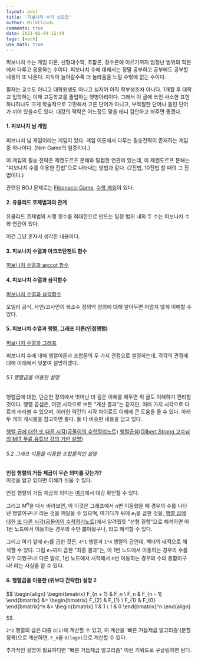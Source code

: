 ```yaml
---
layout: post
title: '피보나치 수의 심오함'
author: MilkClouds
comments: true
date: 2021-02-04 12:49
tags: [math]
use_math: true
---
```


피보나치 수는 게임 이론, 선형대수학, 조합론, 정수론에 이르기까지 엄청난 범위의 학문에서 다루고 응용하는 수이다. 피보나치 수에 대해서는 정말 공부하고 공부해도 공부할 내용이 또 나온다. 지식이 늘어갈수록 더 놀라움을 느낄 수밖에 없는 수이다.  

필자는 교수도 아니고 대학원생도 아니고 심지어 아직 학부생조차 아니다. 1개월 후 대학교 입학하는 이제 고등학교를 졸업하는 햇병아리이다. 그래서 이 글에 쓰인 사소한 표현 하나하나도 크게 학술적으로 고민해서 고른 단어가 아니고, 부적절한 단어나 틀린 단어가 끼어 있을수도 있다. 대강의 맥락은 어느정도 맞을 테니 감안하고 봐주면 좋겠다.  


#### 1. 피보나치 님 게임  

피보나치 님 게임이라는 게임이 있다. 게임 이론에서 다루는 필승전략이 존재하는 게임 중 하나이다. (Nim Game의 일종이다.)  

이 게임의 필승 전략은 제켄도르프 분해와 밀접한 연관이 있는데, 이 제켄도르프 분해는 "피보나치 수를 이용한 진법"으로 나타내는 방법과 같다. (2진법, 10진법 할 때의 그 진법이다.)  

관련된 BOJ 문제로는 [Fibonacci Game](https://www.acmicpc.net/problem/2373), [수학 게임](https://www.acmicpc.net/problem/2862)이 있다.


#### 2. 유클리드 호제법과의 관계  

유클리드 호제법의 시행 횟수를 최대한으로 만드는 일정 범위 내의 두 수는 피보나치 수와 연관이 있다.  

이건 그냥 혼자서 생각한 내용이다.  


#### 3. 피보나치 수열과 아크코탄젠트 함수  

[피보나치 수열과 arccot 함수](https://mathstorehouse.com/archives/mathematics/others/high-school-math/3808/)  


#### 4. 피보나치 수열과 삼각함수  

[피보나치 수열과 삼각함수](https://mathstorehouse.com/archives/mathematics/discrete-math/combinatorics/4921/)  

오일러 공식, 사인/코사인의 복소수 정의역 정의에 대해 알아두면 어렵지 않게 이해할 수 있다.  


#### 5. 피보나치 수열과 행렬, 그래프 이론(인접행렬)  

[피보나치 수열과 그래프](https://mathstorehouse.com/archives/mathematics/discrete-math/graph-theory/4471/)  

피보나치 수에 대해 행렬이론과 조합론의 두 가지 관점으로 설명하는데, 각각의 관점에 대해 아래에서 덧붙여 설명하겠다.  


###### 5.1 행렬곱을 이용한 설명  
행렬곱에 대한, 단순한 정의에서 벗어난 더 깊은 이해를 해두면 위 글도 이해하기 편리할 것이다. 행렬 곱셈은, 어떤 시각으로 보든 "계산 결과"는 같지만, 여러 가지 시각으로 다르게 바라볼 수 있으며, 이러한 약간의 시각 차이로도 이해에 큰 도움을 줄 수 있다. 아래 두 개의 게시물을 참고하면 좋다. 둘 다 비슷한 내용을 담고 있다.      

[행렬 곱에 대한 또 다른 시각(공돌이의 수학정리노트)](https://angeloyeo.github.io/2020/09/08/matrix_multiplication.html)
[행렬곱셈(Gilbert Strang 교수님의 MIT 무료 유튜브 강의 기반 설명)](https://twlab.tistory.com/10?category=668741)  


###### 5.2 그래프 이론을 이용한 조합론적인 설명  

**인접 행렬의 거듭 제곱이 무슨 의미를 갖는가?**  
이것을 알고 있다면 이해가 쉬울 수 있다.  

인접 행렬의 거듭 제곱의 의미는 [여기](https://m.blog.naver.com/sbssbi69/90160704849)에서 대강 확인할 수 있다.  

그리고 $M^n$을 다시 바라보면, 아 이것은 그래프에서 n번 이동했을 때 경우의 수를 나타낸 행렬이구나! 라는 것을 깨달을 수 있으며, 여기다가 뒤에 $e_1$을 곱한 것을, [행렬 곱에 대한 또 다른 시각(공돌이의 수학정리노트)](https://angeloyeo.github.io/2020/09/08/matrix_multiplication.html)에서 알려줬듯 "선형 결합"으로 해석하면 아 1번 노드에서 이동하는 경우의 수만 뽑아왔구나, 라고 해석할 수 있다.

그리고 여기 앞에 $e_T$를 곱한 것은, `4*1` 행렬과 `1*4` 행렬의 곱인데, 벡터의 내적으로 해석할 수 있다. 그럼 $e_T$까지 곱한 "최종 결과"는, 아 1번 노드에서 이동하는 경우의 수를 모두 더했구나! 다른 말로, 1번 노드에서 시작해서 n번 이동하는 경우의 수의 총합이구나! 라는 사실을 알 수 있다.  


#### 6. 행렬곱을 이용한 (위보다 간략한) 설명 2

$$
\begin{align}
\begin{bmatrix}
F_{n + 1} & F_n \\
F_n       & F_{n - 1}
\end{bmatrix}
&=
\begin{bmatrix}
F_{2} & F_{1} \\
F_{1} & F_{0}
\end{bmatrix}^n
&=
\begin{bmatrix}
1 & 1 \\
1 & 0
\end{bmatrix}^n
\end{align}

$$

`2*2` 행렬의 곱은 대충 `O(1)`에 계산할 수 있고, 이 계산을 '빠른 거듭제곱 알고리즘'(분할정복)으로 계산하면, `F_n`을 `O(logn)`으로 계산할 수 있다.   


추가적인 설명이 필요하다면 "빠른 거듭제곱 알고리즘" 이런 키워드로 구글링하면 된다.  